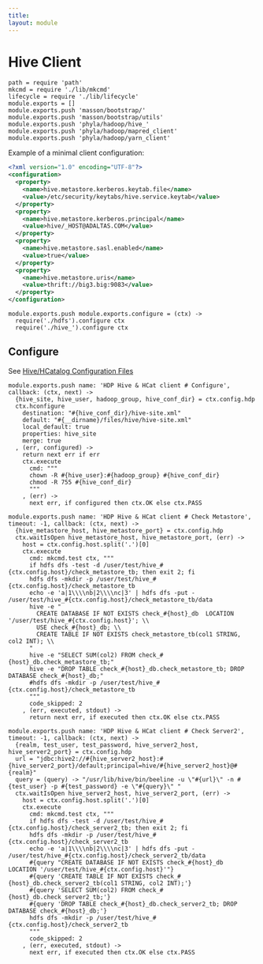 ```yaml
---
title: 
layout: module
---
```


# Hive Client

    path = require 'path'
    mkcmd = require './lib/mkcmd'
    lifecycle = require './lib/lifecycle'
    module.exports = []
    module.exports.push 'masson/bootstrap/'
    module.exports.push 'masson/bootstrap/utils'
    module.exports.push 'phyla/hadoop/hive_'
    module.exports.push 'phyla/hadoop/mapred_client'
    module.exports.push 'phyla/hadoop/yarn_client'

Example of a minimal client configuration:
```xml
<?xml version="1.0" encoding="UTF-8"?>
<configuration>
  <property>
    <name>hive.metastore.kerberos.keytab.file</name>
    <value>/etc/security/keytabs/hive.service.keytab</value>
  </property>
  <property>
    <name>hive.metastore.kerberos.principal</name>
    <value>hive/_HOST@ADALTAS.COM</value>
  </property>
  <property>
    <name>hive.metastore.sasl.enabled</name>
    <value>true</value>
  </property>
  <property>
    <name>hive.metastore.uris</name>
    <value>thrift://big3.big:9083</value>
  </property>
</configuration>
```

    module.exports.push module.exports.configure = (ctx) ->
      require('./hdfs').configure ctx
      require('./hive_').configure ctx

## Configure

See [Hive/HCatalog Configuration Files](http://docs.hortonworks.com/HDPDocuments/HDP1/HDP-1.3.2/bk_installing_manually_book/content/rpm-chap6-3.html)

    module.exports.push name: 'HDP Hive & HCat client # Configure', callback: (ctx, next) ->
      {hive_site, hive_user, hadoop_group, hive_conf_dir} = ctx.config.hdp
      ctx.hconfigure
        destination: "#{hive_conf_dir}/hive-site.xml"
        default: "#{__dirname}/files/hive/hive-site.xml"
        local_default: true
        properties: hive_site
        merge: true
      , (err, configured) ->
        return next err if err
        ctx.execute
          cmd: """
          chown -R #{hive_user}:#{hadoop_group} #{hive_conf_dir}
          chmod -R 755 #{hive_conf_dir}
          """
        , (err) ->
          next err, if configured then ctx.OK else ctx.PASS

    module.exports.push name: 'HDP Hive & HCat client # Check Metastore', timeout: -1, callback: (ctx, next) ->
      {hive_metastore_host, hive_metastore_port} = ctx.config.hdp
      ctx.waitIsOpen hive_metastore_host, hive_metastore_port, (err) ->
        host = ctx.config.host.split('.')[0]
        ctx.execute
          cmd: mkcmd.test ctx, """
          if hdfs dfs -test -d /user/test/hive_#{ctx.config.host}/check_metastore_tb; then exit 2; fi
          hdfs dfs -mkdir -p /user/test/hive_#{ctx.config.host}/check_metastore_tb
          echo -e 'a|1\\\\nb|2\\\\nc|3' | hdfs dfs -put - /user/test/hive_#{ctx.config.host}/check_metastore_tb/data
          hive -e "
            CREATE DATABASE IF NOT EXISTS check_#{host}_db  LOCATION '/user/test/hive_#{ctx.config.host}'; \\
            USE check_#{host}_db; \\
            CREATE TABLE IF NOT EXISTS check_metastore_tb(col1 STRING, col2 INT); \\
          "
          hive -e "SELECT SUM(col2) FROM check_#{host}_db.check_metastore_tb;"
          hive -e "DROP TABLE check_#{host}_db.check_metastore_tb; DROP DATABASE check_#{host}_db;"
          #hdfs dfs -mkdir -p /user/test/hive_#{ctx.config.host}/check_metastore_tb
          """
          code_skipped: 2
        , (err, executed, stdout) ->
          return next err, if executed then ctx.OK else ctx.PASS

    module.exports.push name: 'HDP Hive & HCat client # Check Server2', timeout: -1, callback: (ctx, next) ->
      {realm, test_user, test_password, hive_server2_host, hive_server2_port} = ctx.config.hdp
      url = "jdbc:hive2://#{hive_server2_host}:#{hive_server2_port}/default;principal=hive/#{hive_server2_host}@#{realm}"
      query = (query) -> "/usr/lib/hive/bin/beeline -u \"#{url}\" -n #{test_user} -p #{test_password} -e \"#{query}\" "
      ctx.waitIsOpen hive_server2_host, hive_server2_port, (err) ->
        host = ctx.config.host.split('.')[0]
        ctx.execute
          cmd: mkcmd.test ctx, """
          if hdfs dfs -test -d /user/test/hive_#{ctx.config.host}/check_server2_tb; then exit 2; fi
          hdfs dfs -mkdir -p /user/test/hive_#{ctx.config.host}/check_server2_tb
          echo -e 'a|1\\\\nb|2\\\\nc|3' | hdfs dfs -put - /user/test/hive_#{ctx.config.host}/check_server2_tb/data
          #{query "CREATE DATABASE IF NOT EXISTS check_#{host}_db  LOCATION '/user/test/hive_#{ctx.config.host}'"}
          #{query 'CREATE TABLE IF NOT EXISTS check_#{host}_db.check_server2_tb(col1 STRING, col2 INT);'}
          #{query 'SELECT SUM(col2) FROM check_#{host}_db.check_server2_tb;'}
          #{query 'DROP TABLE check_#{host}_db.check_server2_tb; DROP DATABASE check_#{host}_db;'}
          hdfs dfs -mkdir -p /user/test/hive_#{ctx.config.host}/check_server2_tb
          """
          code_skipped: 2
        , (err, executed, stdout) ->
          next err, if executed then ctx.OK else ctx.PASS

      

  

















